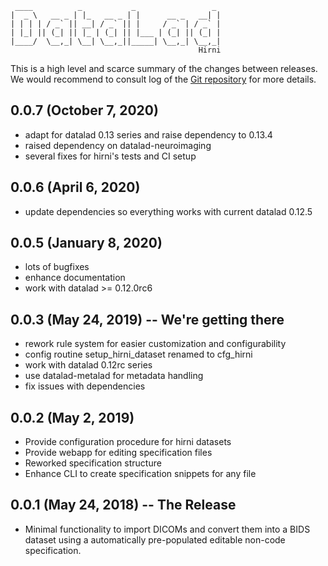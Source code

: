      ____          _           _                 _ 
    |  _ \   __ _ | |_   __ _ | |      __ _   __| |
    | | | | / _` || __| / _` || |     / _` | / _` |
    | |_| || (_| || |_ | (_| || |___ | (_| || (_| |
    |____/  \__,_| \__| \__,_||_____| \__,_| \__,_|
                                              Hirni

This is a high level and scarce summary of the changes between releases.  We
would recommend to consult log of the [Git
repository](http://github.com/psychoinformatics-de/datalad-hirni) for more
details.

## 0.0.7 (October 7, 2020)
- adapt for datalad 0.13 series and raise dependency to 0.13.4
- raised dependency on datalad-neuroimaging
- several fixes for hirni's tests and CI setup

## 0.0.6 (April 6, 2020)
- update dependencies so everything works with current datalad 0.12.5

## 0.0.5 (January 8, 2020)
- lots of bugfixes
- enhance documentation
- work with datalad >= 0.12.0rc6

## 0.0.3 (May 24, 2019) -- We're getting there
- rework rule system for easier customization and configurability
- config routine setup_hirni_dataset renamed to cfg_hirni
- work with datalad 0.12rc series
- use datalad-metalad for metadata handling
- fix issues with dependencies

## 0.0.2 (May 2, 2019)
- Provide configuration procedure for hirni datasets
- Provide webapp for editing specification files
- Reworked specification structure
- Enhance CLI to create specification snippets for any file


## 0.0.1 (May 24, 2018) -- The Release

- Minimal functionality to import DICOMs and convert them into a BIDS dataset
  using a automatically pre-populated editable non-code specification.
